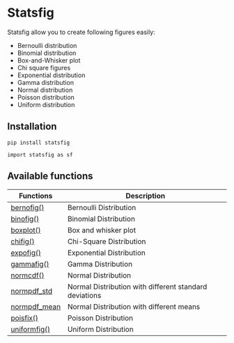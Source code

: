# Statsfig

Statsfig allow you to create following figures easily:

- Bernoulli distribution
- Binomial distribution
- Box-and-Whisker plot
- Chi square figures
- Exponential distribution
- Gamma distribution
- Normal distribution
- Poisson distribution
- Uniform distribution


## Installation

```
pip install statsfig
```

```
import statsfig as sf
```

## Available functions

| Functions                                                    | Description                                            |
| ------------------------------------------------------------ | ------------------------------------------------------ |
| [bernofig()](https://github.com/shinokada/statsfig/blob/master/doc/bernofig.md) | Bernoulli Distribution                                 |
| [binofig()](https://github.com/shinokada/statsfig/blob/master/doc/binomial.md) | Binomial Distribution                                  |
| [boxplot()](https://github.com/shinokada/statsfig/blob/master/doc/boxplot.md) | Box and whisker plot                                   |
| [chifig()](https://github.com/shinokada/statsfig/blob/master/doc/chifig.md) | Chi-Square Distribution                                |
| [expofig()](https://github.com/shinokada/statsfig/blob/master/doc/expofig.md) | Exponential Distribution                               |
| [gammafig()](https://github.com/shinokada/statsfig/blob/master/doc/gammafig.md) | Gamma Distribution                                     |
| [normcdf()](https://github.com/shinokada/statsfig/blob/master/doc/normal.md#normcdf) | Normal Distribution                                    |
| [normpdf_std](https://github.com/shinokada/statsfig/blob/master/doc/normal.md#normpdf_std) | Normal Distribution with different standard deviations |
| [normpdf_mean](https://github.com/shinokada/statsfig/blob/master/doc/normal.md#normpdf_mean) | Normal Distribution with different means               |
| [poisfix()](https://github.com/shinokada/statsfig/blob/master/doc/poisfig.md) | Poisson Distribution                                   |
| [uniformfig()](https://github.com/shinokada/statsfig/blob/master/doc/uniformfig.md) | Uniform Distribution                                   |

